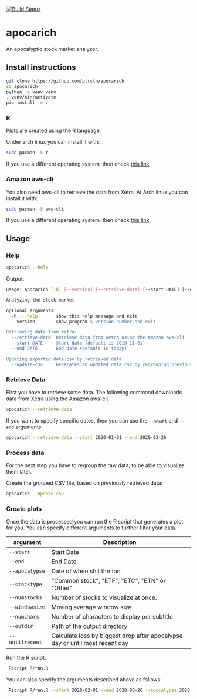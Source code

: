 [![Build Status](https://travis-ci.com/ptrstn/apocarich.svg?branch=master)](https://travis-ci.com/ptrstn/apocarich)

# apocarich

An apocalyptic stock market analyzer. 

## Install instructions

```bash
git clone https://github.com/ptrstn/apocarich
cd apocarich
python -m venv venv
. venv/bin/activate
pip install -e .
```

### R

Plots are created using the R language. 

Under arch linux you can install it with:

```bash
sudo pacman -S r
```

If you use a different operating system, then check [this link](https://www.r-project.org/about.html). 

### Amazon aws-cli

You also need aws-cli to retrieve the data from Xetra.
At Arch linux you can install it with:

```bash
sudo pacman -S aws-cli
```

If you use a different operating system, then check [this link](https://docs.aws.amazon.com/de_de/cli/latest/userguide/cli-chap-install.html). 

## Usage

### Help

```bash
apocarich --help
```

Output:

```bash
usage: apocarich [-h] [--version] [--retrieve-data] [--start DATE] [--end DATE] [--update-csv]

Analyzing the stock market

optional arguments:
  -h, --help       show this help message and exit
  --version        show program's version number and exit

Retrieving data from Xetra:
  --retrieve-data  Retrieve data from Xetra using the Amazon aws-cli
  --start DATE     Start date (default is 2019-11-01)
  --end DATE       End date (default is today)

Updating exported data.csv by retrieved data:
  --update-csv     Generates an updated data.csv by regrouping previously retrieved data
```

### Retrieve Data

First you have to retrieve some data. The following command downloads data from Xetra using the Amazon aws-cli.

```bash
apocarich --retrieve-data
```

If you want to specify specific dates, then you can use the ```--start``` and ```--end``` arguments:


```bash
apocarich --retrieve-data --start 2020-01-01 --end 2020-03-26
```

### Process data

For the next step you have to regroup the raw data, to be able to visualize them later.

Create the grouped CSV file, based on previously retrieved data:

```bash
apocarich --update-csv
```

### Create plots

Once the data is processed you can run the R script that generates a plot for you.
You can specify different arguments to further filter your data.

| argument            | Description                                                                  |
|---------------------|------------------------------------------------------------------------------|
| ```--start```       | Start Date                                                                   |
| ```--end```         | End Date                                                                     |
| ```--apocalypse```  | Date of when shit the fan.                                                   |
| ```--stocktype```   | "Common stock", "ETF", "ETC", "ETN" or "Other"                               |
| ```--numstocks```   | Number of stocks to visualize at once.                                       |
| ```--windowsize```  | Moving average window size                                                   |
| ```--numchars```    | Number of characters to display per subtitle                                 |
| ```--outdir```      | Path of the output directory                                                 |
| ```--untilrecent``` | Calculate loss by biggest drop after apocalypse day or until most recent day |

Run the R script:

```bash
 Rscript R/run.R 
```

You can also specify the arguments described above as follows:

```bash
 Rscript R/run.R --start 2020-02-01 --end 2020-03-26 --apocalypse 2020-02-15 --numchars 5 --outdir images --windowsize 10 --stocktype ETF
```
